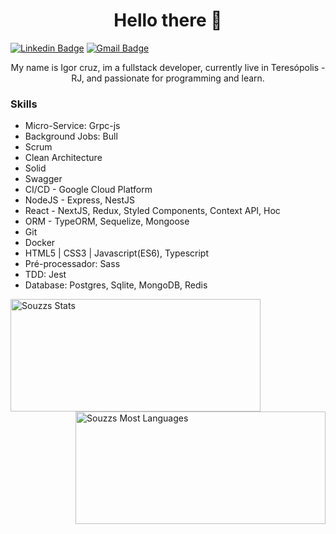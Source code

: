 <h1 align="center">Hello there 👋</h1>

 
[![Linkedin Badge](https://img.shields.io/badge/-LinkedIn-blue?style=for-the-badge&logo=Linkedin&logoColor=white&link=https://www.linkedin.com/in/igorcruzz/)](https://www.linkedin.com/in/igorcruzz/) 
[![Gmail Badge](https://img.shields.io/badge/-Gmail-c14438?style=for-the-badge&logo=Gmail&logoColor=white&link=mailto:igorcruz.dev@gmail.com)](mailto:igorcruz.dev@gmail.com)
 

<p align="center">My name is Igor cruz, im a fullstack developer, currently live in Teresópolis - RJ, and passionate for programming and learn.</p>

### Skills
- Micro-Service: Grpc-js
- Background Jobs: Bull
- Scrum
- Clean Architecture
- Solid
- Swagger
- CI/CD - Google Cloud Platform
- NodeJS - Express, NestJS
- React - NextJS, Redux, Styled Components, Context API, Hoc
- ORM - TypeORM, Sequelize, Mongoose
- Git
- Docker
- HTML5 | CSS3 | Javascript(ES6), Typescript
- Pré-processador: Sass
- TDD: Jest
- Database: Postgres, Sqlite, MongoDB, Redis 

<div>
 <img height="180em" width="400px" align="left" src="https://github-readme-stats.vercel.app/api?username=igorcruzz&show_icons=true&theme=tokyonight" alt="Souzzs Stats" />
 
  <img height="180em" width="400px" align="right" src="https://github-readme-stats.vercel.app/api/top-langs/?username=igorcruzz&layout=compact&theme=tokyonight" alt="Souzzs Most Languages" />
</div>
 
